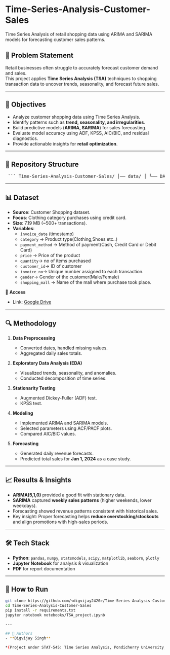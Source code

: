 # Time-Series-Analysis-Customer-Sales
Time Series Analysis of retail shopping data using ARIMA and SARIMA models for forecasting customer sales patterns.
## 📌 Problem Statement
Retail businesses often struggle to accurately forecast customer demand and sales.  
This project applies **Time Series Analysis (TSA)** techniques to shopping transaction data to uncover trends, seasonality, and forecast future sales.  

---

## 🎯 Objectives
- Analyze customer shopping data using Time Series Analysis.  
- Identify patterns such as **trend, seasonality, and irregularities**.  
- Build predictive models (**ARIMA, SARIMA**) for sales forecasting.  
- Evaluate model accuracy using ADF, KPSS, AIC/BIC, and residual diagnostics.  
- Provide actionable insights for **retail optimization**.  

---

## 📂 Repository Structure
<pre> ``` Time-Series-Analysis-Customer-Sales/ │── data/ │ └── DATASET_LINK.md # Google Drive link to full dataset │ │── notebooks/ │ └── TSA_project.ipynb # Jupyter Notebook with code & outputs │ │── docs/ │ └── TSA_project_report.pdf # Detailed report (exported from .docx) │ │── requirements.txt # Python dependencies │── README.md # Project overview (this file) ``` </pre>

---

## 📊 Dataset
- **Source**: Customer Shopping dataset.  
- **Focus**: Clothing category purchases using credit card.  
- **Size**: 7.19 MB (~500+ transactions).  
- **Variables**:  
  - `invoice_date` (timestamp)  
  - `category` -> Product type(Clothing,Shoes etc..)
  - `payment_method` -> Method of payment(Cash, Credit Card or Debit Card)
  - `price` -> Price of the product
  - `quantity`-> no of items purchased
  - `customer_id`-> ID of customer
  - `invoice_no`-> Unique number assigned to each transaction.
  - `gender`-> Gender of the customer(Male/Female)
  - `shopping_mall` → Name of the mall where purchase took place.

📂 **Access**  
 - Link: [Google Drive](https://drive.google.com/file/d/1xcnHH3ShArl7sml8kmDm3C_jKW-7A6Y9/view?usp=drive_link)

---


## 🔍 Methodology
1. **Data Preprocessing**  
   - Converted dates, handled missing values.  
   - Aggregated daily sales totals.  

2. **Exploratory Data Analysis (EDA)**  
   - Visualized trends, seasonality, and anomalies.  
   - Conducted decomposition of time series.  

3. **Stationarity Testing**  
   - Augmented Dickey-Fuller (ADF) test.  
   - KPSS test.  

4. **Modeling**  
   - Implemented ARIMA and SARIMA models.  
   - Selected parameters using ACF/PACF plots.  
   - Compared AIC/BIC values.  

5. **Forecasting**  
   - Generated daily revenue forecasts.  
   - Predicted total sales for **Jan 1, 2024** as a case study.  

---

## 📈 Results & Insights
- **ARIMA(5,1,0)** provided a good fit with stationary data.  
- **SARIMA** captured **weekly sales patterns** (higher weekends, lower weekdays).  
- Forecasting showed revenue patterns consistent with historical sales.  
- Key insight: Proper forecasting helps **reduce overstocking/stockouts** and align promotions with high-sales periods.  

---

## 🛠️ Tech Stack
- **Python**: `pandas`, `numpy`, `statsmodels`, `scipy`, `matplotlib`, `seaborn`, `plotly`  
- **Jupyter Notebook** for analysis & visualization  
- **PDF** for report documentation  

---

## 🚀 How to Run
```bash
git clone https://github.com/<digvijay2420>/Time-Series-Analysis-Customer-Sales.git
cd Time-Series-Analysis-Customer-Sales
pip install -r requirements.txt
jupyter notebook notebooks/TSA_project.ipynb

---

## 📝 Authors
- **Digvijay Singh**  

*(Project under STAT-545: Time Series Analysis, Pondicherry University, April 2025)*

